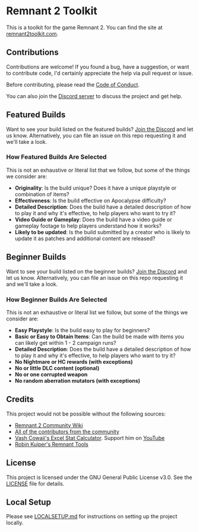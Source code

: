 # Remnant 2 Toolkit

This is a toolkit for the game Remnant 2. You can find the site at [remnant2toolkit.com](https://remnant2toolkit.com).

## Contributions

Contributions are welcome! If you found a bug, have a suggestion, or want to contribute code, I'd certainly appreciate the help via pull request or issue.

Before contributing, please read the [Code of Conduct](CODE_OF_CONDUCT.md).

You can also join the [Discord server](https://discord.gg/kgVaU3zAQ7) to discuss the project and get help.

## Featured Builds

Want to see your build listed on the featured builds? [Join the Discord](https://discord.gg/kgVaU3zAQ7) and let us know. Alternatively, you can file an issue on this repo requesting it and we'll take a look.

### How Featured Builds Are Selected

This is not an exhaustive or literal list that we follow, but some of the things we consider are:

- **Originality**: Is the build unique? Does it have a unique playstyle or combination of items?
- **Effectiveness**: Is the build effective on Apocalypse difficulty?
- **Detailed Description**: Does the build have a detailed description of how to play it and why it's effective, to help players who want to try it?
- **Video Guide or Gameplay**: Does the build have a video guide or gameplay footage to help players understand how it works?
- **Likely to be updated**: Is the build submitted by a creator who is likely to update it as patches and additional content are released?

## Beginner Builds

Want to see your build listed on the beginner builds? [Join the Discord](https://discord.gg/kgVaU3zAQ7) and let us know. Alternatively, you can file an issue on this repo requesting it and we'll take a look.

### How Beginner Builds Are Selected

This is not an exhaustive or literal list we follow, but some of the things we consider are:

- **Easy Playstyle**: Is the build easy to play for beginners?
- **Basic or Easy to Obtain Items**: Can the build be made with items you can likely get within 1 - 2 campaign runs?
- **Detailed Description**: Does the build have a detailed description of how to play it and why it's effective, to help players who want to try it?
- **No Nightmare or HC rewards (with exceptions)**
- **No or little DLC content (optional)**
- **No or one corrupted weapon**
- **No random aberration mutators (with exceptions)**

## Credits

This project would not be possible without the following sources:

- [Remnant 2 Community Wiki](https://remnant.wiki)
- [All of the contributors from the community](CONTRIBUTORS.md)
- [Vash Cowaii's Excel Stat Calculator](https://docs.google.com/spreadsheets/d/1I7vkh50KWJZSxNy4FqxvniFWBstJQEMtpwtxQ3ByoPw/edit?pli=1). Support him on [YouTube](https://www.youtube.com/@VashCowaii)
- [Robin Kuiper's Remnant Tools](https://remnant.rkuiper.nl/)

## License

This project is licensed under the GNU General Public License v3.0. See the [LICENSE](LICENSE.md) file for details.

## Local Setup

Please see [LOCALSETUP.md](LOCALSETUP.md) for instructions on setting up the project locally.
